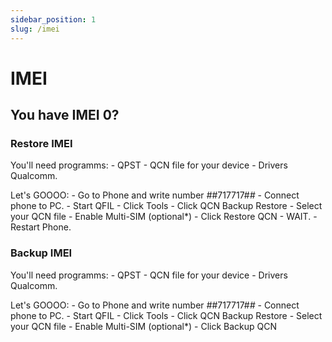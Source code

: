 ```yaml
---
sidebar_position: 1
slug: /imei
---
```


# IMEI
## You have IMEI 0?
### Restore IMEI
You'll need programms:
    - QPST
    - QCN file for your device
    - Drivers Qualcomm.

Let's GOOOO:
    - Go to Phone and write number *#*#717717#*#*
    - Connect phone to PC.
    - Start QFIL
    - Click Tools
    - Click QCN Backup Restore
    - Select your QCN file
    - Enable Multi-SIM (optional*)
    - Click Restore QCN
    - WAIT.
    - Restart Phone.

### Backup IMEI
You'll need programms:
    - QPST
    - QCN file for your device
    - Drivers Qualcomm.

Let's GOOOO:
    - Go to Phone and write number *#*#717717#*#*
    - Connect phone to PC.
    - Start QFIL
    - Click Tools
    - Click QCN Backup Restore
    - Select your QCN file
    - Enable Multi-SIM (optional*)
    - Click Backup QCN